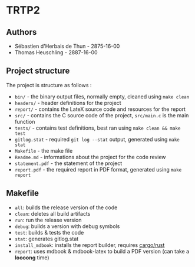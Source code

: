 # TRTP2

## Authors

 - Sébastien d'Herbais de Thun - 2875-16-00
 - Thomas Heuschling - 2887-16-00

## Project structure

The project is structure as follows :

 - `bin/` - the binary output files, normally empty, cleaned using `make clean`
 - `headers/` - header definitions for the project
 - `report/` - contains the LateX source code and resources for the report
 - `src/` - contains the C source code of the project, `src/main.c` is the main function
 - `tests/` - contains test definitions, best ran using `make clean && make test`
 - `gitlog.stat` - required `git log --stat` output, generated using `make stat`
 - `Makefile` - the make file
 - `Readme.md` - informations about the project for the code review
 - `statement.pdf` - the statement of the project
 - `report.pdf` - the required report in PDF format, generated using `make report`

## Makefile
 
 - `all`: builds the release version of the code
 - `clean`: deletes all build artifacts
 - `run`: run the release version
 - `debug`: builds a version with debug symbols
 - `test`: builds & tests the code
 - `stat`: generates gitlog.stat
 - `install_mdbook`: installs the report builder, requires [cargo/rust](https://rust-lang.org)
 - `report`: uses mdbook & mdbook-latex to build a PDF version (can take a **loooong** time)